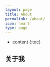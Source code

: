 ```yaml
---
layout: page
title: About
permalink: /about/
icon: heart
type: page
---
```


* content
{:toc}

## 关于我



